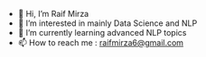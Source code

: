 - 👋 Hi, I’m Raif Mirza
- 👀 I’m interested in mainly Data Science and NLP
- 🌱 I’m currently learning advanced NLP topics
- 📫 How to reach me : raifmirza6@gmail.com

<!---
raifmirza/raifmirza is a ✨ special ✨ repository because its `README.md` (this file) appears on your GitHub profile.
You can click the Preview link to take a look at your changes.
--->
